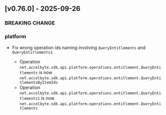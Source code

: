 <a name="v0.76.0"></a>
## [v0.76.0] - 2025-09-26

### BREAKING CHANGE

### platform

- Fix wrong operation ids naming involving `QueryEntitlements` and `QueryEntitlements1`

    - Operation `net.accelbyte.sdk.api.platform.operations.entitlement.QueryEntitlements` is now `net.accelbyte.sdk.api.platform.operations.entitlement.QueryEntitlementsByItemIds`
    - Operation `net.accelbyte.sdk.api.platform.operations.entitlement.QueryEntitlements1` is now `net.accelbyte.sdk.api.platform.operations.entitlement.QueryEntitlements`